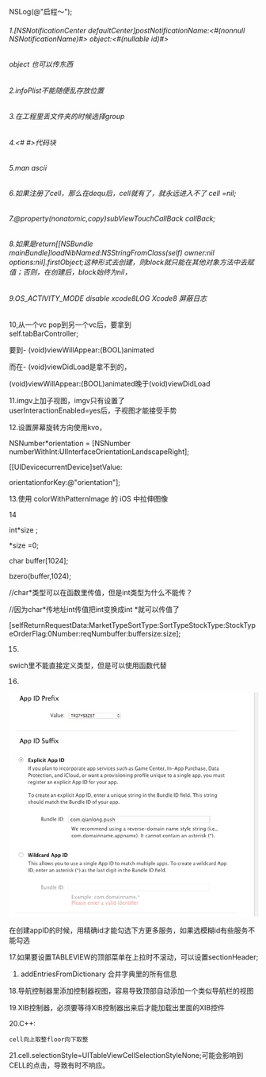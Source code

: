 NSLog\(@"启程～"\);

###### 1.\[NSNotificationCenter defaultCenter\]postNotificationName:&lt;\#\(nonnull NSNotificationName\)\#&gt; object:&lt;\#\(nullable id\)\#&gt;

###### object 也可以传东西

###### 

###### 2.infoPlist不能随便乱存放位置

###### 3.在工程里丢文件夹的时候选择group

###### 4.&lt;\# \#&gt;代码块

###### 5.man ascii

###### 6.如果注册了cell，那么在dequ后，cell就有了，就永远进入不了 cell =nil;

###### 

###### 7.@property\(nonatomic,copy\)subViewTouchCallBack  callBack;

###### 8.如果是return\[\[NSBundle mainBundle\]loadNibNamed:NSStringFromClass\(self\) owner:nil options:nil\].firstObject;这种形式去创建，则block就只能在其他对象方法中去赋值；否则，在创建后，block始终为nil，

###### 9.OS\_ACTIVITY\_MODE  disable xcode8LOG  Xcode8 屏蔽日志

10,从一个vc pop到另一个vc后，要拿到  
self.tabBarController;

要到- \(void\)viewWillAppear:\(BOOL\)animated

而在- \(void\)viewDidLoad是拿不到的，

\(void\)viewWillAppear:\(BOOL\)animated晚于\(void\)viewDidLoad

11.imgv上加子视图，imgv只有设置了  
userInteractionEnabled=yes后，子视图才能接受手势

12.设置屏幕旋转方向使用kvo，

NSNumber\*orientation = \[NSNumber numberWithInt:UIInterfaceOrientationLandscapeRight\];

\[\[UIDevicecurrentDevice\]setValue:

orientationforKey:@"orientation"\];

13.使用 colorWithPatternImage 的 iOS 中拉伸图像

14

int\*size ;

\*size =0;

char buffer\[1024\];

bzero\(buffer,1024\);

//char\*类型可以在函数里传值，但是int类型为什么不能传？

//因为char\*传地址int传值把int变换成int \*就可以传值了

\[selfReturnRequestData:MarketTypeSortType:SortTypeStockType:StockTypeOrderFlag:0Number:reqNumbuffer:buffersize:size\];

15.

swich里不能直接定义类型，但是可以使用函数代替

16.

![](/assets/import.png)

在创建appID的时候，用精确id才能勾选下方更多服务，如果选模糊id有些服务不能勾选

17.如果要设置TABLEVIEW的顶部菜单在上拉时不滚动，可以设置sectionHeader;

1. addEntriesFromDictionary 合并字典里的所有信息

18.导航控制器里添加控制器视图，容易导致顶部自动添加一个类似导航栏的视图

19.XIB控制器，必须要等待XIB控制器出来后才能加载出里面的XIB控件

20.C++:

```
cell向上取整floor向下取整
```

21.cell.selectionStyle=UITableViewCellSelectionStyleNone;可能会影响到CELL的点击，导致有时不响应。

